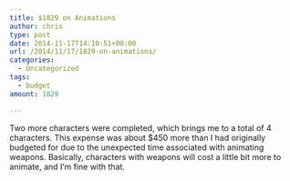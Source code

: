 ```yaml
---
title: $1829 on Animations
author: chris
type: post
date: 2014-11-17T14:10:51+00:00
url: /2014/11/17/1829-on-animations/
categories:
  - Uncategorized
tags:
  - budget
amount: 1829

---
```

Two more characters were completed, which brings me to a total of 4 characters. This expense was about $450 more than I had originally budgeted for due to the unexpected time associated with animating weapons. Basically, characters with weapons will cost a little bit more to animate, and I&#8217;m fine with that.
<!--more-->